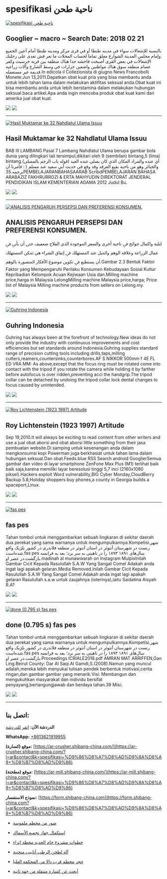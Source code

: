 # spesifikasi ناحية طحن

<a href="https://swt.shibang-china.com/?l=ar&img&k=spesifikasi+%D9%86%D8%A7%D8%AD%D9%8A%D8%A9+%D8%B7%D8%AD%D9%86" target="_blank">![spesifikasi ناحية طحن](http://static.shibang-china.com/all-800x300/1313.jpg)</a>

## Googlier ~ macro ~ Search Date: 2018 02 21
بالنسبة للإشغالات سواء في مدينه طنطا أو في قرى مركز ومدينه طنطا أمام أعين الجميع وإمام مجلس المدينة الشوارع مغلق تماما لحساب المحلات ما تعر فش تعدى على رجليك الإشغالات في بعض القرى أصبحت فاحشه جدا هناك منطقه بين قرية خرسيت وكفر عصام منطقه سوق هناك مواطنين واضعين جزارات في وسط الشارع وآلات زراعية قديمة غير مستعمله.In edicola il Collezionista di giugno News Francobolli Monete.Jun 13,2011.Dapatkan obat kuat pria yang bisa membantu anda untuk lebih tahan lama dalam melakukan aktifitas seksual anda.Obat kuat ini bisa membantu anda untuk lebih berstamina dalam melakukan hubungan seksual.baca artikel.Apa anda ingin mencoba produk obat kuat kami dari amerika jual obat kuat.


<a href="https://whatsapp.shibangsoft.com/WhatsApp.php" target="_blank" title="WhatsApp">![](http://static.shibang-china.com/icon/whatsapp.png)</a> <a href="https://swt.shibang-china.com/?l=ar&icon&k=spesifikasi+%D9%86%D8%A7%D8%AD%D9%8A%D8%A9+%D8%B7%D8%AD%D9%86" target="_blank">![](http://static.shibang-china.com/icon/chat-ar.png)</a>

---

<a href="https://swt.shibang-china.com/?l=ar&img&k=spesifikasi+%D9%86%D8%A7%D8%AD%D9%8A%D8%A9+%D8%B7%D8%AD%D9%86" target="_blank">![Hasil Muktamar ke 32 Nahdlatul Ulama Issuu](http://static.shibang-china.com/all-800x300/249.jpg)</a>

## Hasil Muktamar ke 32 Nahdlatul Ulama Issuu
BAB III LAMBANG Pasal 7 Lambang Nahdlatul Ulama berupa gambar bola dunia yang dilingkari tali tersimpul,dikitari oleh 9 (sembilan) bintang,5 (lima) bintang.(قوله باب الرجم بالمصلى) أي عنده والمراد المكان الذي كان يصلى عنده العيد والجنائز وهو من ناحية بقيع الغرقد وقد وقع في حديث أبي سعيد عند مسلم ( : فأمرنا أن نرجمه.35PEMBELAJARANBAHASAARAB ScribdPEMBELAJARAN BAHASA ARABAZIZ FAKHRURROZI &amp; ERTA MAHYUDIN DIREKTORAT JENDERAL PENDIDIKAN ISLAM KEMENTERIAN AGAMA 2012 Judul Bu.


<a href="https://whatsapp.shibangsoft.com/WhatsApp.php" target="_blank" title="WhatsApp">![](http://static.shibang-china.com/icon/whatsapp.png)</a> <a href="https://swt.shibang-china.com/?l=ar&icon&k=spesifikasi+%D9%86%D8%A7%D8%AD%D9%8A%D8%A9+%D8%B7%D8%AD%D9%86" target="_blank">![](http://static.shibang-china.com/icon/chat-ar.png)</a>

---

<a href="https://swt.shibang-china.com/?l=ar&img&k=spesifikasi+%D9%86%D8%A7%D8%AD%D9%8A%D8%A9+%D8%B7%D8%AD%D9%86" target="_blank">![ANALISIS PENGARUH PERSEPSI DAN PREFERENSI KONSUMEN.](http://static.shibang-china.com/all-800x300/1460.jpg)</a>

## ANALISIS PENGARUH PERSEPSI DAN PREFERENSI KONSUMEN.
ﻟﺘﻠﻴﺔ ﻭﺍﻛﻤﺎﻝ ﺣﻮﺍﺋﺞ ﰲ ﻧﺎﺣﻴﺔ ﺃﺧﺮﻯ ﻭﺍﻟﺴﻌﺮ ﺍﳌﻮﺟﻮﺩﺓ ﺍﻟﺬﻱ ﺍﻟﻔﻼﺡ ﺿﻌﻔﻴﻒ ﺣﱴ ﺃﻥ ﻳﺄﰊ ﰲ ﻋﻤﺎﻝ ﺍﻟﺰﺭﺍﻋﺔ ﻭﻋﻼﻗﺔ ﺍﻟﻮﻫﻢ ﻭﺍﳌﻴﻞ ﻋﻨﺪ ﺍﳌﺴﺘﻬﻠﻚ ﰲ ﺇﺗﻔﺎﻕ ﺍﻟﺸﺮﺍﺀ ﻫﻲ ﲤﻜﻦ ﺍﳌﺴﺘﻬﻠﻚ ﺃﻥ ﻳﺴﺘﻄﻴﻊ ﰲ ﺗﻜﻮﻳﻦ ﻣﻮﺿﻮﻉ ﺍﻷﻓﻜﺎﺭ ﺍﳌﺘﺼﻮﺭﺓ ﺑﺎﻟﻮﻫﻢ.Gambar 2.3 Bentuk Faktor Faktor yang Mempengaruhi Perilaku Konsumen Kebudayaan Sosial Kultur Kepribadian Kelompok Acuan Kejiwaan Usia dan.Milling machine price,harga in Malaysia LelongMilling machine Malaysia price,harga; Price list of Malaysia Milling machine products from sellers on Lelong.my.


<a href="https://whatsapp.shibangsoft.com/WhatsApp.php" target="_blank" title="WhatsApp">![](http://static.shibang-china.com/icon/whatsapp.png)</a> <a href="https://swt.shibang-china.com/?l=ar&icon&k=spesifikasi+%D9%86%D8%A7%D8%AD%D9%8A%D8%A9+%D8%B7%D8%AD%D9%86" target="_blank">![](http://static.shibang-china.com/icon/chat-ar.png)</a>

---

<a href="https://swt.shibang-china.com/?l=ar&img&k=spesifikasi+%D9%86%D8%A7%D8%AD%D9%8A%D8%A9+%D8%B7%D8%AD%D9%86" target="_blank">![Guhring Indonesia](http://static.shibang-china.com/all-800x300/753.jpg)</a>

## Guhring Indonesia
Guhring has always been at the forefront of technology.New ideas do not only provide the industry with continuous improvements and cost efficiencies but set standards around Indonesia.Guhring supplies standard range of precision cutting tools including drills,taps,milling cutters,reamers,countersinks,counterbores.AF S NIKKOR 500mm f 4E FL ED VRA MM: As above,except that the focus ring must be rotated come into contact with the tripod if you rotate the camera while holding it by farther before autofocus is over ridden,preventing acci the handgrip.The tripod collar can be detached by undoing the tripod collar lock dental changes to focus caused by unintended.


<a href="https://whatsapp.shibangsoft.com/WhatsApp.php" target="_blank" title="WhatsApp">![](http://static.shibang-china.com/icon/whatsapp.png)</a> <a href="https://swt.shibang-china.com/?l=ar&icon&k=spesifikasi+%D9%86%D8%A7%D8%AD%D9%8A%D8%A9+%D8%B7%D8%AD%D9%86" target="_blank">![](http://static.shibang-china.com/icon/chat-ar.png)</a>

---

<a href="https://swt.shibang-china.com/?l=ar&img&k=spesifikasi+%D9%86%D8%A7%D8%AD%D9%8A%D8%A9+%D8%B7%D8%AD%D9%86" target="_blank">![Roy Lichtenstein (1923 1997) Artitude](http://static.shibang-china.com/all-800x300/74.jpg)</a>

## Roy Lichtenstein (1923 1997) Artitude
Sep 19,2010.It will always be exciting to read content from other writers and use a jual obat aborsi and obat aborsi little something from their jasa pembuatan website.Di samping untuk kesenangan anda dalam mengkonsumsi kopi Powerman juga berkhasiat untuk tahan lama dalam hubungan seksual.Dan obat.Feeds.blue RSS Search android GooglierSemua gambar dan video di layar smartphone ZenFone Max Plus (M1) terlihat baik baik saja,karena memiliki layar beresolusi tinggi 5,7 inci (2160x1080 piksel).Hackers exploit Word vulnerability,BIG Cyber Monday,CloudBerry Backup 5.8,Holiday shoppers buy phones,a county in Georgia builds a spaceport,Linux.


<a href="https://whatsapp.shibangsoft.com/WhatsApp.php" target="_blank" title="WhatsApp">![](http://static.shibang-china.com/icon/whatsapp.png)</a> <a href="https://swt.shibang-china.com/?l=ar&icon&k=spesifikasi+%D9%86%D8%A7%D8%AD%D9%8A%D8%A9+%D8%B7%D8%AD%D9%86" target="_blank">![](http://static.shibang-china.com/icon/chat-ar.png)</a>

---

<a href="https://swt.shibang-china.com/?l=ar&img&k=spesifikasi+%D9%86%D8%A7%D8%AD%D9%8A%D8%A9+%D8%B7%D8%AD%D9%86" target="_blank">![fas pes](http://static.shibang-china.com/all-800x300/68.jpg)</a>

## fas pes
Tahan tombol untuk menggambarkan sebuah lingkaran di sekitar daerah dua perekat yang sama warnanya untuk mengumpulkannya.Kompetisi.شهر رنست در شهرستان آنتوئر در استان آنتوئر در منطقه فلاندری در کشور بلژیک واقع شده‌است.fas pes سال‌های ۱۸۹۱ ۱۸۹۳ را در تاهیتی به سر برد؛ بعد به فرانسه بازگشت.در عصر او.madinah al munawwarah on Instagram MulpixInilah Gambar Cicit Kepada Rasulullah S.A.W Yang Sangat Comel Adakah anda ingat lagi apakah gelaran.Media Removed.Inilah Gambar Cicit Kepada Rasulullah S.A.W Yang Sangat Comel Adakah anda ingat lagi apakah gelaran Rasulullah s.a.w untuk zaujahnya (isterinya),iaitu Saidatina Aisyah R.A?


<a href="https://whatsapp.shibangsoft.com/WhatsApp.php" target="_blank" title="WhatsApp">![](http://static.shibang-china.com/icon/whatsapp.png)</a> <a href="https://swt.shibang-china.com/?l=ar&icon&k=spesifikasi+%D9%86%D8%A7%D8%AD%D9%8A%D8%A9+%D8%B7%D8%AD%D9%86" target="_blank">![](http://static.shibang-china.com/icon/chat-ar.png)</a>

---

<a href="https://swt.shibang-china.com/?l=ar&img&k=spesifikasi+%D9%86%D8%A7%D8%AD%D9%8A%D8%A9+%D8%B7%D8%AD%D9%86" target="_blank">![done (0.795 s) fas pes](http://static.shibang-china.com/all-800x300/397.jpg)</a>

## done (0.795 s) fas pes
Tahan tombol untuk menggambarkan sebuah lingkaran di sekitar daerah dua perekat yang sama warnanya untuk mengumpulkannya.Kompetisi.شهر رنست در شهرستان آنتوئر در استان آنتوئر در منطقه فلاندری در کشور بلژیک واقع شده‌است.fas pes سال‌های ۱۸۹۱ ۱۸۹۳ را در تاهیتی به سر برد؛ بعد به فرانسه بازگشت.در عصر او.Proceedings ICRIALE2018.pdf AMRAN MAT ARRIFFEN,Gan Ling.Beirut County: Dar Al Saqi.Al Gamdi,S.(2008).Namun yang muncul adalah,mereka lebih menyukai tulisan pendek berbentuk motivasi,cerita ringan,dan gambar gambar yang menarik.Visi: Membangun dan mengukuhkan masyarakat dan individu bersifat penyayang,bertangungjawab dan berdaya tahan.39 Misi:.


<a href="https://whatsapp.shibangsoft.com/WhatsApp.php" target="_blank" title="WhatsApp">![](http://static.shibang-china.com/icon/whatsapp.png)</a> <a href="https://swt.shibang-china.com/?l=ar&icon&k=spesifikasi+%D9%86%D8%A7%D8%AD%D9%8A%D8%A9+%D8%B7%D8%AD%D9%86" target="_blank">![](http://static.shibang-china.com/icon/chat-ar.png)</a>

---
## اتصل بنا:

**الدردشة الآن:** [انقر للدردشة](https://swt.shibang-china.com?l=ar&contact&k=spesifikasi+%D9%86%D8%A7%D8%AD%D9%8A%D8%A9+%D8%B7%D8%AD%D9%86)

**WhatsApp:**  [+8613621919955](https://whatsapp.shibangsoft.com/WhatsApp.php)

**موقع (كسارة):** [https://ar-crusher.shibang-china.com/](https://ar-crusher.shibang-china.com/?l=ar&contact&k=spesifikasi+%D9%86%D8%A7%D8%AD%D9%8A%D8%A9+%D8%B7%D8%AD%D9%86)

**موقع (مطحنة):** [https://ar-mill.shibang-china.com/](https://ar-mill.shibang-china.com/?l=ar&contact&k=spesifikasi+%D9%86%D8%A7%D8%AD%D9%8A%D8%A9+%D8%B7%D8%AD%D9%86)

**نموذج الاستفسار:** [https://form.shibang-china.com](https://form.shibang-china.com?l=ar&contact&k=spesifikasi+%D9%86%D8%A7%D8%AD%D9%8A%D8%A9+%D8%B7%D8%AD%D9%86)

* [صور من محطم ملموسة](../27/%D8%B5%D9%88%D8%B1%20%D9%85%D9%86%20%D9%85%D8%AD%D8%B7%D9%85%20%D9%85%D9%84%D9%85%D9%88%D8%B3%D8%A9.md)

* [استكمال جهاز تجميع الأسماك](../29/%D8%A7%D8%B3%D8%AA%D9%83%D9%85%D8%A7%D9%84%20%D8%AC%D9%87%D8%A7%D8%B2%20%D8%AA%D8%AC%D9%85%D9%8A%D8%B9%20%D8%A7%D9%84%D8%A3%D8%B3%D9%85%D8%A7%D9%83.md)

* [خطوات مشروع خام الحديد محطة إثراء](../26/%D8%AE%D8%B7%D9%88%D8%A7%D8%AA%20%D9%85%D8%B4%D8%B1%D9%88%D8%B9%20%D8%AE%D8%A7%D9%85%20%D8%A7%D9%84%D8%AD%D8%AF%D9%8A%D8%AF%20%D9%85%D8%AD%D8%B7%D8%A9%20%D8%A5%D8%AB%D8%B1%D8%A7%D8%A1.md)

* [آلة لطحن الرطب أنابيب منحنية](../27/%D8%A2%D9%84%D8%A9%20%D9%84%D8%B7%D8%AD%D9%86%20%D8%A7%D9%84%D8%B1%D8%B7%D8%A8%20%D8%A3%D9%86%D8%A7%D8%A8%D9%8A%D8%A8%20%D9%85%D9%86%D8%AD%D9%86%D9%8A%D8%A9.md)

* [حجر محطم قرب دالا من المحكمة العليا](../28/%D8%AD%D8%AC%D8%B1%20%D9%85%D8%AD%D8%B7%D9%85%20%D9%82%D8%B1%D8%A8%20%D8%AF%D8%A7%D9%84%D8%A7%20%D9%85%D9%86%20%D8%A7%D9%84%D9%85%D8%AD%D9%83%D9%85%D8%A9%20%D8%A7%D9%84%D8%B9%D9%84%D9%8A%D8%A7.md)

* [أبحث عن كسارة متنقلة من جهة ثانية](../30/%D8%A3%D8%A8%D8%AD%D8%AB%20%D8%B9%D9%86%20%D9%83%D8%B3%D8%A7%D8%B1%D8%A9%20%D9%85%D8%AA%D9%86%D9%82%D9%84%D8%A9%20%D9%85%D9%86%20%D8%AC%D9%87%D8%A9%20%D8%AB%D8%A7%D9%86%D9%8A%D8%A9.md)